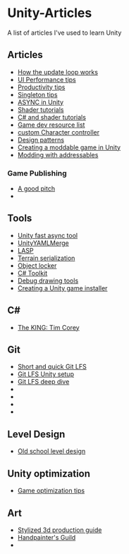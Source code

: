 # Unity-Articles
A list of articles I've used to learn Unity


## Articles
* [How the update loop works](https://blog.unity.com/technology/1k-update-calls)
* [UI Performance tips](https://create.unity3d.com/Unity-UI-optimization-tips)
* [Productivity tips](https://create.unity3d.com/ebook-improve-workflow?utm_campaign=DCS-Games_global_Newsletter_motiva%3A%3A12997%3A%3A2021-08-global-unity-newsletter-august-2%3A%3ASTO&utm_content=2021-08-global-unity-newsletter-august-2&utm_medium=email&utm_source=Eloqua&elqcst=272&elqcsid=4749)
* [Singleton tips](https://rohanmayya.com/a-quick-note-on-singleton-classes/)
* [ASYNC in Unity](https://john-tucker.medium.com/unity-leveling-up-with-async-await-tasks-2a7971df9c57)
* [Shader tutorials](https://www.ronja-tutorials.com/)
* [C# and shader tutorials](https://catlikecoding.com/unity/tutorials/)
* [Game dev resource list](https://blackshellmedia.com/game-development-resources/)
* [custom Character controller](https://www.cjonesdev.com/blog/unity-vs-the-custom-character-controller) 
* [Design patterns](https://refactoring.guru/design-patterns/catalog)
* [Creating a moddable game in Unity](https://www.turiyaware.com/blog/creating-a-moddable-unity-game)
* [Modding with addressables](https://www.raywenderlich.com/14494028-introduction-to-modding-unity-games-with-addressables)

### Game Publishing
* [A good pitch](https://ltpf.ramiismail.com/pitching-in/)
* 


## Tools
* [Unity fast async tool](https://github.com/Cysharp/UniTask)
* [UnityYAMLMerge](https://docs.unity3d.com/Manual/SmartMerge.html)
* [LASP](https://github.com/keijiro/Lasp)
* [Terrain serialization](https://assetstore.unity.com/packages/tools/terrain/terrain-transition-tool-terrain-saves-pro-2020-199639#description)
* [Object locker](https://github.com/made-indrayana/object-locker)
* [C# Toolkit](https://assetstore.unity.com/packages/tools/utilities/c-toolkit-187469#description)
* [Debug drawing tools](https://bitbucket.org/Taugeshtu/clutter/src/master/General/Draw.cs)
* [Creating a Unity game installer](https://blog.kailaharris.com/2019-03-24/install-innosetup/)


## C#
* [The KING: Tim Corey](https://www.youtube.com/user/IAmTimCorey)


## Git
* [Short and quick Git LFS](https://youtu.be/9gaTargV5BY)
* [Git LFS Unity setup](https://youtu.be/09McJ2NL7YM)
* [Git LFS deep dive](https://youtu.be/iJ3hXuEVKAc)
* []()
* []()
* []()
* []()

## Level Design
* [Old school level design](https://noclip.website/)

## Unity optimization
* [Game optimization tips](https://www.youtube.com/watch?v=ysk7ATmIeOs)

## Art
* [Stylized 3d production guide](https://stylized3d.80.lv/)
* [Handpainter's Guild](https://handpaintersguild.com/tutorials/)
* 

